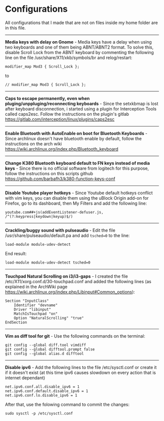 # Configurations

All configurations that I made that are not on files inside my home folder are in this file.

------

**Media keys with delay on Gnome** - Media keys have a delay when using two keyboards and one of them being ABNT/ABNT2 format. To solve this, disable Scroll Lock from the ABNT keyboard by commenting the following line on the file /usr/share/X11/xkb/symbols/br and relog/restart:

```modifier_map Mod3 { Scroll_Lock };```

to

```// modifier_map Mod3 { Scroll_Lock };```

------

**Caps to escape permanently, even when pluging/unppluging/reconnecting keyboards** - Since the setxkbmap is lost after keyboard disconnection, i started using a plugin for Interception Tools called caps2esc. Follow the instructions on the plugin's gitlab https://gitlab.com/interception/linux/plugins/caps2esc

------

**Enable Bluetooth with AutoEnable on boot for Bluetooth Keyboards** - Since archlinux doesn't have bluetooth enable by default, follow the instructions on the arch wiki https://wiki.archlinux.org/index.php/Bluetooth_keyboard

------

**Change K380 Bluetooth keyboard default to FN keys instead of media keys** - Since there is no official software from logitech for this purpose, follow the instructions on this scripts github https://github.com/barbafh3/k380-function-keys-conf

------

**Disable Youtube player hotkeys** - Since Youtube default hotkeys conflict with vim keys, you can disable them using the uBlock Origin add-on for Firefox, go to its dashboard, then My Filters and add the following line:

```
youtube.com##+js(addEventListener-defuser.js, /^(?:keypress|keydown|keyup)$/)
```

------

**Crackling/buggy sound with pulseaudio** - Edit the file /usr/share/pulseaudio/default.pa and add `tsched=0` to the line:

`load-module module-udev-detect`

End result:

`load-module module-udev-detect tsched=0`

------

**Touchpad Natural Scrolling on i3/i3-gaps** - I created the file /etc/X11/xorg.conf.d/30-touchpad.conf and added the following lines (as explained in the ArchWiki page https://wiki.archlinux.org/index.php/Libinput#Common_options):

```
Section "InputClass"
	Identifier "devname"
	Driver "libinput"
	MatchIsTouchpad "on"
	Option "NaturalScrolling" "true"
EndSection
```

------

**Vim as diff tool for git** - Use the following commands on the terminal:

```fish
git config --global diff.tool vimdiff
git config --global difftool.prompt false
git config --global alias.d difftool
```

------

**Disable ipv6** - Add the following lines to the file /etc/sysctl.conf or create it if it doesn't exist (at this time ipv6 causes slowdown on every action that is internet dependant)

```fish
net.ipv6.conf.all.disable_ipv6 = 1
net.ipv6.conf.default.disable_ipv6 = 1
net.ipv6.conf.lo.disable_ipv6 = 1
```

After that, use the folowing command to commit the changes:

```fish
sudo sysctl -p /etc/sysctl.conf
```
